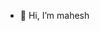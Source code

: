 - 👋 Hi, I’m mahesh

<!---
maheshvulli-LS/maheshvulli-LS is a ✨ special ✨ repository because its `README.md` (this file) appears on your GitHub profile.
You can click the Preview link to take a look at your changes.
--->
